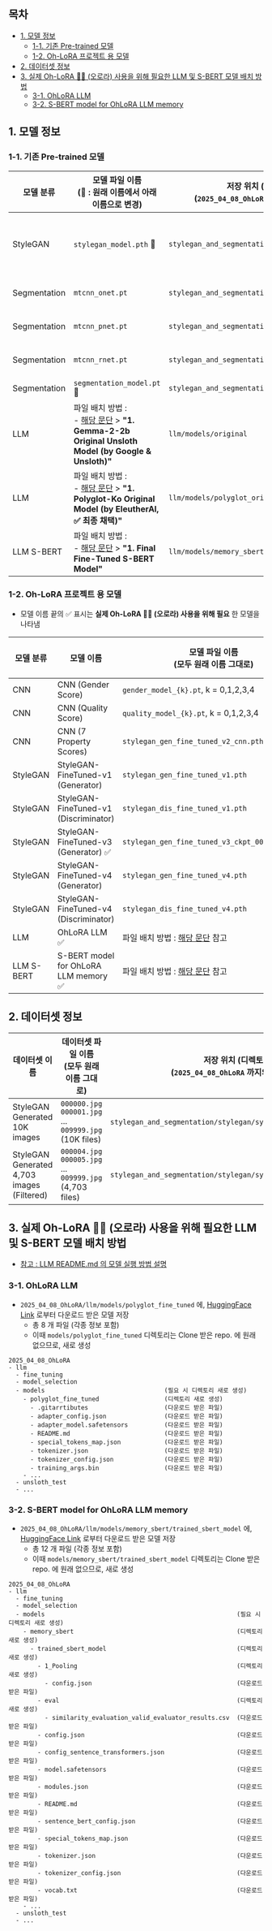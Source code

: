 ## 목차

* [1. 모델 정보](#1-모델-정보)
  * [1-1. 기존 Pre-trained 모델](#1-1-기존-pre-trained-모델)
  * [1-2. Oh-LoRA 프로젝트 용 모델](#1-2-oh-lora-프로젝트-용-모델)
* [2. 데이터셋 정보](#2-데이터셋-정보)
* [3. 실제 Oh-LoRA 👱‍♀️ (오로라) 사용을 위해 필요한 LLM 및 S-BERT 모델 배치 방법](#3-실제-oh-lora--오로라-사용을-위해-필요한-llm-및-s-bert-모델-배치-방법)
  * [3-1. OhLoRA LLM](#3-1-ohlora-llm)
  * [3-2. S-BERT model for OhLoRA LLM memory](#3-2-s-bert-model-for-ohlora-llm-memory)

## 1. 모델 정보

### 1-1. 기존 Pre-trained 모델

| 모델 분류        | 모델 파일 이름<br>(🔄 : 원래 이름에서 아래 이름으로 변경)                                                                                                         | 저장 위치 (디렉토리)<br>(```2025_04_08_OhLoRA``` 까지의 경로 제외) | 다운로드 주소 (출처)                                                                                                              |
|--------------|-----------------------------------------------------------------------------------------------------------------------------------------------|-----------------------------------------------------|---------------------------------------------------------------------------------------------------------------------------|
| StyleGAN     | ```stylegan_model.pth``` 🔄                                                                                                                   | ```stylegan_and_segmentation/stylegan```            | [GenForce GitHub](https://github.com/genforce/genforce/blob/master/MODEL_ZOO.md) > StyleGAN Ours > celeba_partial-256x256 |
| Segmentation | ```mtcnn_onet.pt```                                                                                                                           | ```stylegan_and_segmentation/segmentation/models``` | [FaceNet Timesler GitHub](https://github.com/timesler/facenet-pytorch/blob/master/data)                                   |
| Segmentation | ```mtcnn_pnet.pt```                                                                                                                           | ```stylegan_and_segmentation/segmentation/models``` | [FaceNet Timesler GitHub](https://github.com/timesler/facenet-pytorch/blob/master/data)                                   |
| Segmentation | ```mtcnn_rnet.pt```                                                                                                                           | ```stylegan_and_segmentation/segmentation/models``` | [FaceNet Timesler GitHub](https://github.com/timesler/facenet-pytorch/blob/master/data)                                   |
| Segmentation | ```segmentation_model.pt``` 🔄                                                                                                                | ```stylegan_and_segmentation/segmentation/models``` | [FaceXFormer HuggingFace](https://huggingface.co/kartiknarayan/facexformer/tree/main/ckpts)                               |
| LLM          | 파일 배치 방법 :<br>- [해당 문단](llm/README.md#4-1-prepare-model-gemma-2-2b-based) > **"1. Gemma-2-2b Original Unsloth Model (by Google & Unsloth)"**  | ```llm/models/original```                           | [Gemma-2 2B HuggingFace](https://huggingface.co/unsloth/gemma-2-2b-it/tree/main)                                          |
| LLM          | 파일 배치 방법 :<br>- [해당 문단](llm/README.md#4-2-prepare-model-polyglot-ko-13b-based) > **"1. Polyglot-Ko Original Model (by EleutherAI, ✅ 최종 채택)"** | ```llm/models/polyglot_original```                  | [Polyglot-Ko 1.3B HuggingFace](https://huggingface.co/EleutherAI/polyglot-ko-1.3b/tree/main)                              |
| LLM S-BERT   | 파일 배치 방법 :<br>- [해당 문단](llm/README.md#4-3-prepare-s-bert-model) > **"1. Final Fine-Tuned S-BERT Model"**                                      | ```llm/models/memory_sbert/trained_sbert_model```   | [RoBERTa-base HuggingFace](https://huggingface.co/klue/roberta-base/tree/main)                                            |                                      

### 1-2. Oh-LoRA 프로젝트 용 모델

* 모델 이름 끝의 ✅ 표시는 **실제 Oh-LoRA 👱‍♀️ (오로라) 사용을 위해 필요** 한 모델을 나타냄

| 모델 분류      | 모델 이름                                 | 모델 파일 이름<br>(모두 원래 이름 그대로)                                     | 저장 위치 (디렉토리)<br>(```2025_04_08_OhLoRA``` 까지의 경로 제외) | 다운로드 주소 (출처)                                                                                  |
|------------|---------------------------------------|----------------------------------------------------------------|-----------------------------------------------------|-----------------------------------------------------------------------------------------------|
| CNN        | CNN (Gender Score)                    | ```gender_model_{k}.pt```, k = 0,1,2,3,4                       | ```stylegan_and_segmentation/cnn/models```          | [Hugging Face](https://huggingface.co/daebakgazua/250408_OhLoRA_CNNs/tree/main)               |
| CNN        | CNN (Quality Score)                   | ```quality_model_{k}.pt```, k = 0,1,2,3,4                      | ```stylegan_and_segmentation/cnn/models```          | [Hugging Face](https://huggingface.co/daebakgazua/250408_OhLoRA_CNNs/tree/main)               |
| CNN        | CNN (7 Property Scores)               | ```stylegan_gen_fine_tuned_v2_cnn.pth```                       | ```stylegan_and_segmentation/stylegan_modified```   | [Hugging Face](https://huggingface.co/daebakgazua/250408_OhLoRA_StyleGAN_FineTuned/tree/main) |
| StyleGAN   | StyleGAN-FineTuned-v1 (Generator)     | ```stylegan_gen_fine_tuned_v1.pth```                           | ```stylegan_and_segmentation/stylegan_modified```   | [Hugging Face](https://huggingface.co/daebakgazua/250408_OhLoRA_StyleGAN_FineTuned/tree/main) |
| StyleGAN   | StyleGAN-FineTuned-v1 (Discriminator) | ```stylegan_dis_fine_tuned_v1.pth```                           | ```stylegan_and_segmentation/stylegan_modified```   | [Hugging Face](https://huggingface.co/daebakgazua/250408_OhLoRA_StyleGAN_FineTuned/tree/main) |
| StyleGAN   | StyleGAN-FineTuned-v3 (Generator) ✅   | ```stylegan_gen_fine_tuned_v3_ckpt_0005_gen.pth```             | ```stylegan_and_segmentation/stylegan_modified```   | [Hugging Face](https://huggingface.co/daebakgazua/250408_OhLoRA_StyleGAN_FineTuned/tree/main) |
| StyleGAN   | StyleGAN-FineTuned-v4 (Generator)     | ```stylegan_gen_fine_tuned_v4.pth```                           | ```stylegan_and_segmentation/stylegan_modified```   | [Hugging Face](https://huggingface.co/daebakgazua/250408_OhLoRA_StyleGAN_FineTuned/tree/main) |
| StyleGAN   | StyleGAN-FineTuned-v4 (Discriminator) | ```stylegan_dis_fine_tuned_v4.pth```                           | ```stylegan_and_segmentation/stylegan_modified```   | [Hugging Face](https://huggingface.co/daebakgazua/250408_OhLoRA_StyleGAN_FineTuned/tree/main) |
| LLM        | OhLoRA LLM ✅                          | 파일 배치 방법 : [해당 문단](#3-1-ohlora-llm) 참고                         | ```llm/models/polyglot_fine_tuned```                | [Hugging Face](https://huggingface.co/daebakgazua/250408_OhLoRA_LLM/tree/main)                |
| LLM S-BERT | S-BERT model for OhLoRA LLM memory ✅  | 파일 배치 방법 : [해당 문단](#3-2-s-bert-model-for-ohlora-llm-memory) 참고 | ```llm/models/memory_sbert/trained_sbert_model```   | [Hugging Face](https://huggingface.co/daebakgazua/250408_OhLoRA_LLM_SBERT/tree/main)          |

## 2. 데이터셋 정보

| 데이터셋 이름                                    | 데이터셋 파일 이름<br>(모두 원래 이름 그대로)                                         | 저장 위치 (디렉토리)<br>(```2025_04_08_OhLoRA``` 까지의 경로 제외)                  | 다운로드 주소 (출처)                                                                                   |
|--------------------------------------------|----------------------------------------------------------------------|----------------------------------------------------------------------|------------------------------------------------------------------------------------------------|
| StyleGAN Generated 10K images              | ```000000.jpg``` ```000001.jpg``` ... ```009999.jpg``` (10K files)   | ```stylegan_and_segmentation/stylegan/synthesize_results```          | [Hugging Face](https://huggingface.co/datasets/daebakgazua/250408_OhLoRA_all_generated_images) |
| StyleGAN Generated 4,703 images (Filtered) | ```000004.jpg``` ```000005.jpg``` ... ```009999.jpg``` (4,703 files) | ```stylegan_and_segmentation/stylegan/synthesize_results_filtered``` | [Hugging Face](https://huggingface.co/datasets/daebakgazua/250408_OhLoRA_filtered_images)      |

## 3. 실제 Oh-LoRA 👱‍♀️ (오로라) 사용을 위해 필요한 LLM 및 S-BERT 모델 배치 방법

* [참고 : LLM README.md 의 모델 실행 방법 설명](llm/README.md#4-test--run-model)

### 3-1. OhLoRA LLM

* ```2025_04_08_OhLoRA/llm/models/polyglot_fine_tuned``` 에, [HuggingFace Link](https://huggingface.co/daebakgazua/250408_OhLoRA_LLM/tree/main) 로부터 다운로드 받은 모델 저장
  * 총 8 개 파일 (각종 정보 포함)
  * 이때 ```models/polyglot_fine_tuned``` 디렉토리는 Clone 받은 repo. 에 원래 없으므로, 새로 생성

```
2025_04_08_OhLoRA
- llm
  - fine_tuning
  - model_selection
  - models                                 (필요 시 디렉토리 새로 생성)
    - polyglot_fine_tuned                  (디렉토리 새로 생성)
      - .gitarrtibutes                     (다운로드 받은 파일)
      - adapter_config.json                (다운로드 받은 파일)
      - adapter_model.safetensors          (다운로드 받은 파일)
      - README.md                          (다운로드 받은 파일)
      - special_tokens_map.json            (다운로드 받은 파일)
      - tokenizer.json                     (다운로드 받은 파일)
      - tokenizer_config.json              (다운로드 받은 파일)
      - training_args.bin                  (다운로드 받은 파일)
    - ...
  - unsloth_test
  - ...  
```

### 3-2. S-BERT model for OhLoRA LLM memory

* ```2025_04_08_OhLoRA/llm/models/memory_sbert/trained_sbert_model``` 에, [HuggingFace Link](https://huggingface.co/daebakgazua/250408_OhLoRA_LLM_SBERT/tree/main) 로부터 다운로드 받은 모델 저장
  * 총 12 개 파일 (각종 정보 포함)
  * 이때 ```models/memory_sbert/trained_sbert_model``` 디렉토리는 Clone 받은 repo. 에 원래 없으므로, 새로 생성

```
2025_04_08_OhLoRA
- llm
  - fine_tuning
  - model_selection
  - models                                                     (필요 시 디렉토리 새로 생성)
    - memory_sbert                                             (디렉토리 새로 생성)
      - trained_sbert_model                                    (디렉토리 새로 생성)
        - 1_Pooling                                            (디렉토리 새로 생성)
          - config.json                                        (다운로드 받은 파일)
        - eval                                                 (디렉토리 새로 생성)
          - similarity_evaluation_valid_evaluator_results.csv  (다운로드 받은 파일)
        - config.json                                          (다운로드 받은 파일)
        - config_sentence_transformers.json                    (다운로드 받은 파일)
        - model.safetensors                                    (다운로드 받은 파일)
        - modules.json                                         (다운로드 받은 파일)
        - README.md                                            (다운로드 받은 파일)
        - sentence_bert_config.json                            (다운로드 받은 파일)
        - special_tokens_map.json                              (다운로드 받은 파일)
        - tokenizer.json                                       (다운로드 받은 파일)
        - tokenizer_config.json                                (다운로드 받은 파일)
        - vocab.txt                                            (다운로드 받은 파일)
    - ...
  - unsloth_test
  - ...  
```